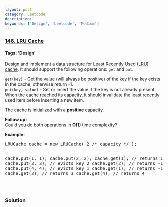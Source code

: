 ```yaml
---
layout: post
category: Leetcode
description: 
keywords: ['Design', 'Leetcode', 'Medium']
---
```

### [146. LRU Cache](https://leetcode.com/problems/lru-cache)

#### Tags: 'Design'

<div class="content__u3I1 question-content__JfgR"><div><p>Design and implement a data structure for <a href="https://en.wikipedia.org/wiki/Cache_replacement_policies#LRU" target="_blank">Least Recently Used (LRU) cache</a>. It should support the following operations: <code>get</code> and <code>put</code>.</p>
<p><code>get(key)</code> - Get the value (will always be positive) of the key if the key exists in the cache, otherwise return -1.<br/>
<code>put(key, value)</code> - Set or insert the value if the key is not already present. When the cache reached its capacity, it should invalidate the least recently used item before inserting a new item.</p>
<p>The cache is initialized with a <strong>positive</strong> capacity.</p>
<p><b>Follow up:</b><br/>
Could you do both operations in <b>O(1)</b> time complexity?</p>
<p><b>Example:</b></p>
<pre>LRUCache cache = new LRUCache( 2 /* capacity */ );

cache.put(1, 1);
cache.put(2, 2);
cache.get(1);       // returns 1
cache.put(3, 3);    // evicts key 2
cache.get(2);       // returns -1 (not found)
cache.put(4, 4);    // evicts key 1
cache.get(1);       // returns -1 (not found)
cache.get(3);       // returns 3
cache.get(4);       // returns 4
</pre>
<p> </p>
</div></div>

### Solution
